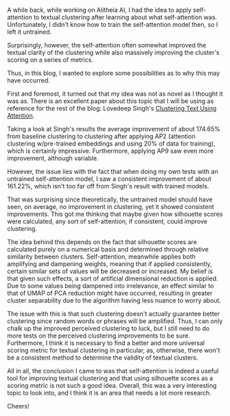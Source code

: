 A while back, while working on Alitheia AI, I had the idea to apply self-attention to textual clustering after learning about what self-attention was. Unfortunately, I didn't know how to train the self-attention model then, so I left it untrained.

Surprisingly, however, the self-attention often somewhat improved the textual clarity of the clustering while also massively improving the cluster's scoring on a series of metrics. 

Thus, in this blog, I wanted to explore some possibilities as to why this may have occurred.

First and foremost, it turned out that my idea was not as novel as I thought it was as. There is an excellent paper about this topic that I will be using as reference for the rest of the blog: Lovedeep Singh's [Clustering Text Using Attention](https://arxiv.org/pdf/2201.02816).

Taking a look at Singh's results the average improvement of about 174.65% from baseline clustering to clustering after applying AP2 (attention clustering w/pre-trained embeddings and using 20% of data for training), which is certainly impressive. Furthermore, applying AP9 saw even more improvement, although variable.

However, the issue lies with the fact that when doing my own tests with an untrained self-attention model, I saw a consistent improvement of about 161.22%, which isn't too far off from Singh's result with trained models. 

That was surprising since theoretically, the untrained model should have seen, on average, no improvement in clustering, yet it showed consistent improvements. This got me thinking that maybe given how silhouette scores were calculated, any sort of self-attention, if consistent, could improve clustering.

The idea behind this depends on the fact that silhouette scores are calculated purely on a numerical basis and determined through relative similarity between clusters. Self-attention, meanwhile applies both amplifying and dampening weights, meaning that if applied consistently, certain similar sets of values will be decreased or increased. My belief is that given such effects, a sort of artificial dimensional reduction is applied. Due to some values being dampened into irrelevance, an effect similar to that of UMAP of PCA reduction might have occurred, resulting in greater cluster separability due to the algorithm having less nuance to worry about.

The issue with this is that such clustering doesn't actually guarantee better clustering since random words or phrases will be amplified. Thus, I can only chalk up the improved perceived clustering to luck, but I still need to do more tests on the perceived clustering improvements to be sure. Furthermore, I think it is necessary to find a better and more universal scoring metric for textual clustering in particular, as, otherwise, there won't be a consistent method to determine the validity of textual clusters.

All in all, the conclusion I came to was that self-attention is indeed a useful tool for improving textual clustering and that using silhouette scores as a scoring metric is not such a good idea. Overall, this was a very interesting topic to look into, and I think it is an area that needs a lot more research. 

Cheers!